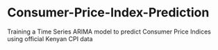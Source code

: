 # Consumer-Price-Index-Prediction
Training a Time Series ARIMA model to predict Consumer Price Indices using official Kenyan CPI data

